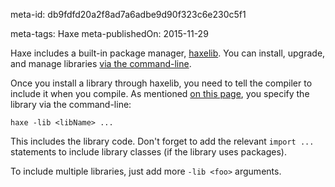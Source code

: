 meta-id: db9fdfd20a2f8ad7a6adbe9d90f323c6e230c5f1

meta-tags: Haxe
meta-publishedOn: 2015-11-29

Haxe includes a built-in package manager, [haxelib](http://haxe.org/manual/haxelib.html). You can install, upgrade, and manage libraries [via the command-line](http://lib.haxe.org/).

Once you install a library through haxelib, you need to tell the compiler to include it when you compile. As mentioned [on this page](http://haxe.org/manual/haxelib-using-haxe.html), you specify the library via the command-line:

`haxe -lib <libName> ...`

This includes the library code. Don't forget to add the relevant `import ...` statements to include library classes (if the library uses packages).

 To include multiple libraries, just add more `-lib <foo>` arguments.
